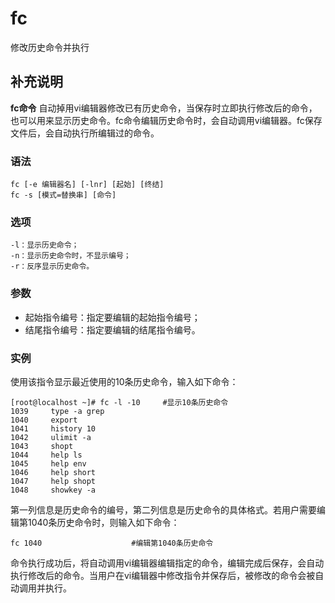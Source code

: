 fc
===

修改历史命令并执行

## 补充说明

**fc命令** 自动掉用vi编辑器修改已有历史命令，当保存时立即执行修改后的命令，也可以用来显示历史命令。fc命令编辑历史命令时，会自动调用vi编辑器。fc保存文件后，会自动执行所编辑过的命令。

###  语法 

```shell
fc [-e 编辑器名] [-lnr] [起始] [终结]
fc -s [模式=替换串] [命令]
```

###  选项 

```shell
-l：显示历史命令；
-n：显示历史命令时，不显示编号；
-r：反序显示历史命令。
```

###  参数 

*   起始指令编号：指定要编辑的起始指令编号；
*   结尾指令编号：指定要编辑的结尾指令编号。

###  实例 

使用该指令显示最近使用的10条历史命令，输入如下命令：

```shell
[root@localhost ~]# fc -l -10     #显示10条历史命令
1039     type -a grep
1040     export
1041     history 10
1042     ulimit -a
1043     shopt
1044     help ls
1045     help env
1046     help short
1047     help shopt
1048     showkey -a
```

第一列信息是历史命令的编号，第二列信息是历史命令的具体格式。若用户需要编辑第1040条历史命令时，则输入如下命令：

```shell
fc 1040                    #编辑第1040条历史命令
```

命令执行成功后，将自动调用vi编辑器编辑指定的命令，编辑完成后保存，会自动执行修改后的命令。当用户在vi编辑器中修改指令并保存后，被修改的命令会被自动调用并执行。


<!-- Linux命令行搜索引擎：https://jaywcjlove.github.io/linux-command/ -->
